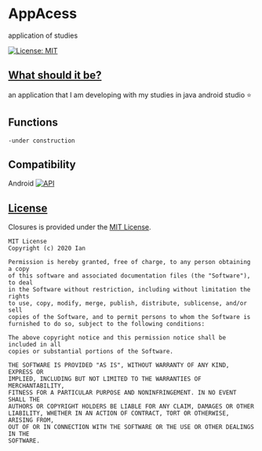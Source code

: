 # AppAcess
 application of studies

[![License: MIT](https://img.shields.io/badge/License-MIT-yellow.svg)](https://opensource.org/licenses/MIT)
 
 
 ## [What should it be?](#Whatshoulditbe?)

an application that I am developing with my studies in java android studio ⭐


## Functions

```text
-under construction
```

## Compatibility
Android [![API](https://img.shields.io/badge/API-23%2B-brightgreen.svg?style=flat)](https://android-arsenal.com/api?level=23)

## [License](#license)


Closures is provided under the [MIT License](https://github.com/Ian03/AppAcess/blob/main/LICENSE).

```text
MIT License
Copyright (c) 2020 Ian

Permission is hereby granted, free of charge, to any person obtaining a copy
of this software and associated documentation files (the "Software"), to deal
in the Software without restriction, including without limitation the rights
to use, copy, modify, merge, publish, distribute, sublicense, and/or sell
copies of the Software, and to permit persons to whom the Software is
furnished to do so, subject to the following conditions:

The above copyright notice and this permission notice shall be included in all
copies or substantial portions of the Software.

THE SOFTWARE IS PROVIDED "AS IS", WITHOUT WARRANTY OF ANY KIND, EXPRESS OR
IMPLIED, INCLUDING BUT NOT LIMITED TO THE WARRANTIES OF MERCHANTABILITY,
FITNESS FOR A PARTICULAR PURPOSE AND NONINFRINGEMENT. IN NO EVENT SHALL THE
AUTHORS OR COPYRIGHT HOLDERS BE LIABLE FOR ANY CLAIM, DAMAGES OR OTHER
LIABILITY, WHETHER IN AN ACTION OF CONTRACT, TORT OR OTHERWISE, ARISING FROM,
OUT OF OR IN CONNECTION WITH THE SOFTWARE OR THE USE OR OTHER DEALINGS IN THE
SOFTWARE.
```

